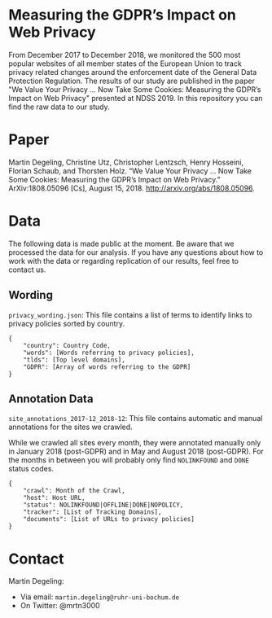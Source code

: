 # Measuring the GDPR’s Impact on Web Privacy

From December 2017 to December 2018, we monitored the 500 most popular websites of all member states of the European Union to track privacy related changes around the enforcement date of the General Data Protection Regulation.
The results of our study are published in the paper "We Value Your Privacy ... Now Take Some Cookies: Measuring the GDPR’s Impact on Web Privacy" presented at NDSS 2019.
In this repository you can find the raw data to our study. 

# Paper

Martin Degeling, Christine Utz, Christopher Lentzsch, Henry Hosseini, Florian Schaub, and Thorsten Holz. “We Value Your Privacy ... Now Take Some Cookies: Measuring the GDPR’s Impact on Web Privacy.” ArXiv:1808.05096 [Cs], August 15, 2018. http://arxiv.org/abs/1808.05096.

# Data

The following data is made public at the moment.
Be aware that we processed the data for our analysis. If you have any questions about how to work with the data or regarding replication of our results, feel free to contact us.

## Wording

`privacy_wording.json`: This file contains a list of terms to identify links to privacy policies sorted by country.

```
{
	"country": Country Code,
	"words": [Words referring to privacy policies],
	"tlds": [Top level domains],
	"GDPR": [Array of words referring to the GDPR]
}
```

## Annotation Data

`site_annotations_2017-12_2018-12`: This file contains automatic and manual annotations for the sites we crawled.

While we crawled all sites every month, they were annotated manually only in January 2018 (post-GDPR) and in May and August 2018 (post-GDPR).
For the months in between you will probably only find `NOLINKFOUND` and `DONE` status codes.


```
{
    "crawl": Month of the Crawl,
    "host": Host URL,
    "status": NOLINKFOUND|OFFLINE|DONE|NOPOLICY,
    "tracker": [List of Tracking Domains],
    "documents": [List of URLs to privacy policies]
}
```




# Contact

Martin Degeling:
* Via email: `martin.degeling@ruhr-uni-bochum.de`
* On Twitter: @mrtn3000
